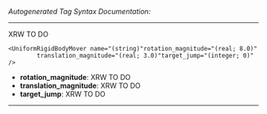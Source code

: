 _Autogenerated Tag Syntax Documentation:_

---
XRW TO DO

```
<UniformRigidBodyMover name="(string)"rotation_magnitude="(real; 8.0)"
        translation_magnitude="(real; 3.0)"target_jump="(integer; 0)" />
```

-   **rotation_magnitude**: XRW TO DO
-   **translation_magnitude**: XRW TO DO
-   **target_jump**: XRW TO DO

---
